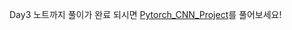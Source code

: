 
Day3 노트까지 풀이가 완료 되시면 [Pytorch_CNN_Project](https://www.notion.so/modulabs/3bb501097ae5403396577c7dfc1580bc)를 풀어보세요!

